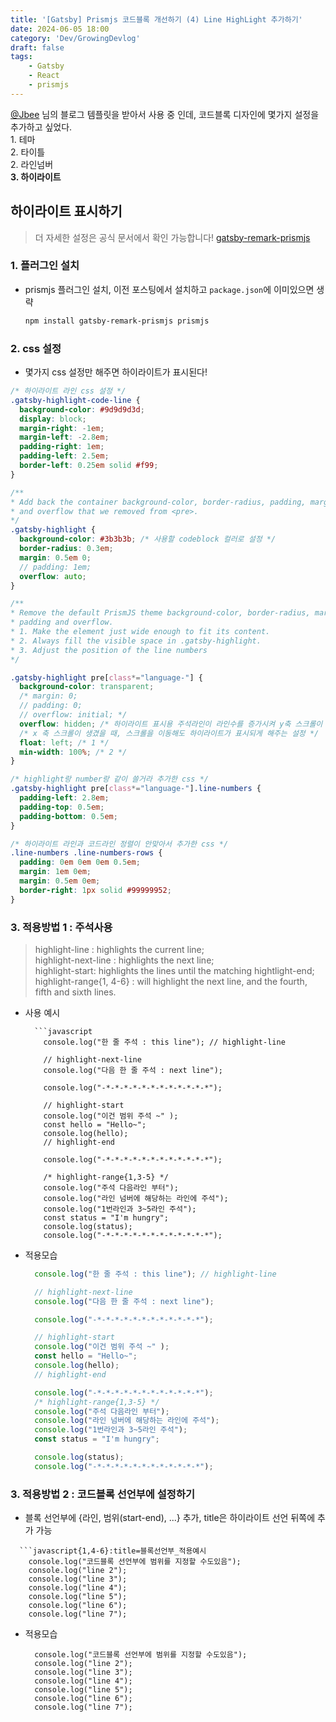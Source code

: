```yaml
---
title: '[Gatsby] Prismjs 코드블록 개선하기 (4) Line HighLight 추가하기'
date: 2024-06-05 18:00
category: 'Dev/GrowingDevlog'
draft: false
tags:
    - Gatsby
    - React
    - prismjs
---
```

<aside>
<a href="https://github.com/JaeYeopHan">@Jbee</a> 님의 블로그 템플릿을 받아서 사용 중 인데, 코드블록 디자인에 몇가지 설정을 추가하고 싶었다.  <br/>
1. 테마 <br/>
2. 타이틀 <br/>
2. 라인넘버 <br/>
<b>3. 하이라이트</b>  <br/>
</aside>

## 하이라이트 표시하기

  > 더 자세한 설정은 공식 문서에서 확인 가능합니다!
  > [gatsby-remark-prismjs](https://www.gatsbyjs.com/plugins/gatsby-remark-prismjs/)

### 1. 플러그인 설치
* prismjs 플러그인 설치, 이전 포스팅에서 설치하고 `package.json`에 이미있으면 생략
  ```bash
  npm install gatsby-remark-prismjs prismjs
  ```

### 2. css 설정
  * 몇가지 css 설정만 해주면 하이라이트가 표시된다!

  ```css:title=style/code.scss
  /* 하이라이트 라인 css 설정 */
  .gatsby-highlight-code-line {
    background-color: #9d9d9d3d;
    display: block;
    margin-right: -1em;
    margin-left: -2.8em;
    padding-right: 1em;
    padding-left: 2.5em;
    border-left: 0.25em solid #f99;
  }

  /**
  * Add back the container background-color, border-radius, padding, margin
  * and overflow that we removed from <pre>.
  */
  .gatsby-highlight {
    background-color: #3b3b3b; /* 사용할 codeblock 컬러로 설정 */
    border-radius: 0.3em;
    margin: 0.5em 0;
    // padding: 1em;
    overflow: auto;
  }

  /**
  * Remove the default PrismJS theme background-color, border-radius, margin,
  * padding and overflow.
  * 1. Make the element just wide enough to fit its content.
  * 2. Always fill the visible space in .gatsby-highlight.
  * 3. Adjust the position of the line numbers
  */
  
  .gatsby-highlight pre[class*="language-"] {
    background-color: transparent;
    /* margin: 0;
    // padding: 0;
    // overflow: initial; */
    overflow: hidden; /* 하이라이트 표시용 주석라인이 라인수를 증가시켜 y축 스크롤이 생기는 것으로 추정, hidden으로 바꿈 */
    /* x 축 스크롤이 생겼을 때, 스크롤을 이동해도 하이라이트가 표시되게 해주는 설정 */
    float: left; /* 1 */
    min-width: 100%; /* 2 */
  }

  /* highlight랑 number랑 같이 쓸거라 추가한 css */
  .gatsby-highlight pre[class*="language-"].line-numbers {
    padding-left: 2.8em;
    padding-top: 0.5em;
    padding-bottom: 0.5em;
  }

  /* 하이라이트 라인과 코드라인 정렬이 안맞아서 추가한 css */
  .line-numbers .line-numbers-rows {
    padding: 0em 0em 0em 0.5em;
    margin: 1em 0em;
    margin: 0.5em 0em;
    border-right: 1px solid #99999952;
  }
  ```

### 3. 적용방법 1 : 주석사용

> highlight-line : highlights the current line;  
> highlight-next-line : highlights the next line;  
> highlight-start: highlights the lines until the matching hightlight-end;  
> highlight-range{1, 4-6} : will highlight the next line, and the fourth, fifth and sixth lines.  


* 사용 예시
  ```none
    ```javascript
      console.log("한 줄 주석 : this line"); // highlight-line  

      // highlight-next-line
      console.log("다음 한 줄 주석 : next line");

      console.log("-*-*-*-*-*-*-*-*-*-*-*-*");

      // highlight-start
      console.log("이건 범위 주석 ~" );
      const hello = "Hello~";
      console.log(hello);
      // highlight-end

      console.log("-*-*-*-*-*-*-*-*-*-*-*-*");

      /* highlight-range{1,3-5} */
      console.log("주석 다음라인 부터");
      console.log("라인 넘버에 해당하는 라인에 주석");
      console.log("1번라인과 3~5라인 주석");
      const status = "I'm hungry";
      console.log(status);
      console.log("-*-*-*-*-*-*-*-*-*-*-*-*");
  ```


* 적용모습
  ```javascript
    console.log("한 줄 주석 : this line"); // highlight-line  

    // highlight-next-line
    console.log("다음 한 줄 주석 : next line");

    console.log("-*-*-*-*-*-*-*-*-*-*-*-*");

    // highlight-start
    console.log("이건 범위 주석 ~" );
    const hello = "Hello~";
    console.log(hello);
    // highlight-end

    console.log("-*-*-*-*-*-*-*-*-*-*-*-*");
    /* highlight-range{1,3-5} */
    console.log("주석 다음라인 부터");
    console.log("라인 넘버에 해당하는 라인에 주석");
    console.log("1번라인과 3~5라인 주석");
    const status = "I'm hungry";

    console.log(status);
    console.log("-*-*-*-*-*-*-*-*-*-*-*-*");
  ```

### 3. 적용방법 2 : 코드블록 선언부에 설정하기
* 블록 선언부에 {라인, 범위(start-end), ...} 추가, title은 하이라이트 선언 뒤쪽에 추가 가능
```none
  ```javascript{1,4-6}:title=블록선언부_적용예시
    console.log("코드블록 선언부에 범위를 지정할 수도있음");
    console.log("line 2");
    console.log("line 3");
    console.log("line 4");
    console.log("line 5");
    console.log("line 6");
    console.log("line 7");
```

* 적용모습
  ```javascript{1,4-6}:title=블록선언부_적용예시
    console.log("코드블록 선언부에 범위를 지정할 수도있음");
    console.log("line 2");
    console.log("line 3");
    console.log("line 4");
    console.log("line 5");
    console.log("line 6");
    console.log("line 7");
  ```
